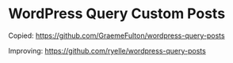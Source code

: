 WordPress Query Custom Posts
============================

Copied: https://github.com/GraemeFulton/wordpress-query-posts

Improving: https://github.com/ryelle/wordpress-query-posts